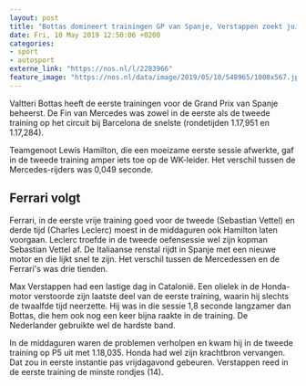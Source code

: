 ```yaml
---
layout: post
title: "Bottas domineert trainingen GP van Spanje, Verstappen zoekt juiste afstelling"
date: Fri, 10 May 2019 12:50:06 +0200
categories: 
- sport 
- autosport 
externe_link: "https://nos.nl/l/2283966"
feature_image: "https://nos.nl/data/image/2019/05/10/548965/1008x567.jpg"
---
```


<p>Valtteri Bottas heeft de eerste trainingen voor de Grand Prix van Spanje beheerst. De Fin van Mercedes was zowel in de eerste als de tweede training op het circuit bij Barcelona de snelste (rondetijden 1.17,951 en 1.17,284).</p>
<p>Teamgenoot Lewis Hamilton, die een moeizame eerste sessie afwerkte, gaf in de tweede training amper iets toe op de WK-leider. Het verschil tussen de Mercedes-rijders was 0,049 seconde.</p>
<h2>Ferrari volgt</h2>
<p>Ferrari, in de eerste vrije training goed voor de tweede (Sebastian Vettel) en derde tijd (Charles Leclerc) moest in de middaguren ook Hamilton laten voorgaan. Leclerc troefde in de tweede oefensessie wel zijn kopman Sebastian Vettel af. De Italiaanse renstal rijdt in Spanje met een nieuwe motor en die lijkt snel te zijn. Het verschil tussen de Mercedessen en de Ferrari's was drie tienden.</p>
<p>Max Verstappen had een lastige dag in Catalonië. Een olielek in de Honda-motor verstoorde zijn laatste deel van de eerste training, waarin hij slechts de twaalfde tijd neerzette. Hij was in die sessie 1,8 seconde langzamer dan Bottas, die hem ook nog een keer bijna raakte in de training. De Nederlander gebruikte wel de hardste band.</p>
<p>In de middaguren waren de problemen verholpen en kwam hij in de tweede training op P5 uit met 1.18,035. Honda had wel zijn krachtbron vervangen. Dat zou in eerste instantie pas vrijdagavond gebeuren. Verstappen reed in de eerste training de minste rondjes (14).</p>
